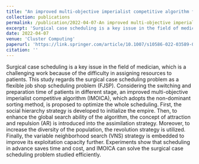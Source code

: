 ```yaml
---
title: "An improved multi-objective imperialist competitive algorithm for surgical case scheduling problem with switching and preparation times"
collection: publications
permalink: /publication/2022-04-07-An improved multi-objective imperialist competitive algorithm for surgical case scheduling problem with switching and preparation times
excerpt: 'Surgical case scheduling is a key issue in the field of medician, which is a challenging work because of the difficulty in assigning resources to patients.'
date: 2022-04-07
venue: 'Cluster Computing'
paperurl: 'https://link.springer.com/article/10.1007/s10586-022-03589-0'
citation: ''
---
```


Surgical case scheduling is a key issue in the field of medician, which is a challenging work because of the difficulty in assigning resources to patients. This study regards the surgical case scheduling problem as a flexible job shop scheduling problem (FJSP). Considering the switching and preparation time of patients in different stage, an improved multi-objective imperialist competitive algorithm (IMOICA), which adopts the non-dominant sorting method, is proposed to optimize the whole scheduling. First, the social hierarchy strategy is developed to initialize the empire. Then, to enhance the global search ability of the algorithm, the concept of attraction and repulsion (AR) is introduced into the assimilation strategy. Moreover, to increase the diversity of the population, the revolution strategy is utilized. Finally, the variable neighborhood search (VNS) strategy is embedded to improve its exploitation capacity further. Experiments show that scheduling in advance saves time and cost, and IMOICA can solve the surgical case scheduling problem studied efficiently.